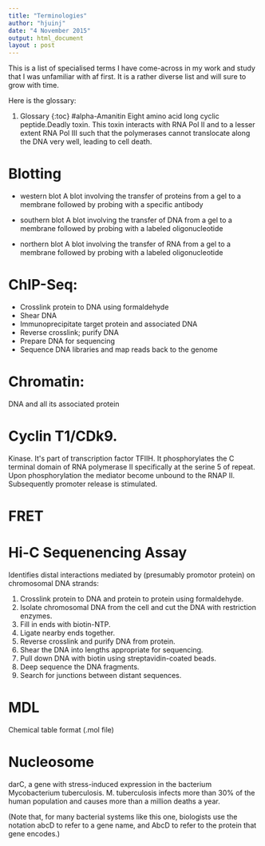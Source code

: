 ```yaml
---
title: "Terminologies"
author: "hjuinj"
date: "4 November 2015"
output: html_document
layout : post
---
```

This is a list of specialised terms I have come-across in my work and study that I was unfamiliar with af first. It is a rather diverse list and will sure to grow with time.


Here is the glossary:

1. Glossary
{:toc}
#alpha-Amanitin
Eight amino acid long cyclic peptide.Deadly toxin.
This toxin interacts with RNA Pol II and to a lesser extent RNA Pol III such that the polymerases cannot translocate along the DNA very well, leading to cell death.

# Blotting
 - western blot
A blot involving the transfer of proteins from a gel to a membrane followed by probing with a specific antibody

 - southern blot
A blot involving the transfer of DNA from a gel to a membrane followed by probing with a labeled oligonucleotide

 - northern blot
A blot involving the transfer of RNA from a gel to a membrane followed by probing with a labeled oligonucleotide


 
# ChIP-Seq:
- Crosslink protein to DNA using formaldehyde 
- Shear DNA
- Immunoprecipitate target protein and associated DNA
- Reverse crosslink; purify DNA
- Prepare DNA for sequencing
- Sequence DNA libraries and map reads back to the genome

  


# Chromatin:
DNA and all its associated protein

# Cyclin T1/CDk9.
Kinase.
It's part of transcription factor TFIIH. It phosphorylates the C terminal domain of RNA polymerase II specifically at the serine 5 of repeat.
Upon phosphorylation the mediator become unbound to the RNAP II. Subsequently promoter release is stimulated.


# FRET

# Hi-C Sequenencing Assay
Identifies distal interactions mediated by (presumably promotor protein) on chromosomal DNA strands:

1. 	Crosslink protein to DNA and protein to protein using formaldehyde. 
2. 	Isolate chromosomal DNA from the cell and cut the DNA with restriction enzymes.
3. 	Fill in ends with biotin-NTP.  
4. 	Ligate nearby ends together.
5. 	Reverse crosslink and purify DNA from protein.
6. 	Shear the DNA into lengths appropriate for sequencing.
7. 	Pull down DNA with biotin using streptavidin-coated beads.  
8. 	Deep sequence the DNA fragments.
9. 	Search for junctions between distant sequences.
  

  

# MDL
Chemical table format (.mol file)



# Nucleosome


darC, a gene with stress-induced expression in the bacterium Mycobacterium tuberculosis. M. tuberculosis infects more than 30% of the human population and causes more than a million deaths a year.  

(Note that, for many bacterial systems like this one, biologists use the notation abcD to refer to a gene name, and AbcD to refer to the protein that gene encodes.)
